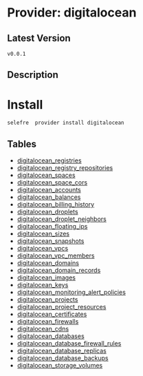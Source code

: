 # Provider: digitalocean

## Latest Version 

```
v0.0.1
```
## Description 


# Install 

```
selefre  provider install digitalocean
```


## Tables 

- [digitalocean_registries](digitalocean_registries.md)
- [digitalocean_registry_repositories](digitalocean_registry_repositories.md)
- [digitalocean_spaces](digitalocean_spaces.md)
- [digitalocean_space_cors](digitalocean_space_cors.md)
- [digitalocean_accounts](digitalocean_accounts.md)
- [digitalocean_balances](digitalocean_balances.md)
- [digitalocean_billing_history](digitalocean_billing_history.md)
- [digitalocean_droplets](digitalocean_droplets.md)
- [digitalocean_droplet_neighbors](digitalocean_droplet_neighbors.md)
- [digitalocean_floating_ips](digitalocean_floating_ips.md)
- [digitalocean_sizes](digitalocean_sizes.md)
- [digitalocean_snapshots](digitalocean_snapshots.md)
- [digitalocean_vpcs](digitalocean_vpcs.md)
- [digitalocean_vpc_members](digitalocean_vpc_members.md)
- [digitalocean_domains](digitalocean_domains.md)
- [digitalocean_domain_records](digitalocean_domain_records.md)
- [digitalocean_images](digitalocean_images.md)
- [digitalocean_keys](digitalocean_keys.md)
- [digitalocean_monitoring_alert_policies](digitalocean_monitoring_alert_policies.md)
- [digitalocean_projects](digitalocean_projects.md)
- [digitalocean_project_resources](digitalocean_project_resources.md)
- [digitalocean_certificates](digitalocean_certificates.md)
- [digitalocean_firewalls](digitalocean_firewalls.md)
- [digitalocean_cdns](digitalocean_cdns.md)
- [digitalocean_databases](digitalocean_databases.md)
- [digitalocean_database_firewall_rules](digitalocean_database_firewall_rules.md)
- [digitalocean_database_replicas](digitalocean_database_replicas.md)
- [digitalocean_database_backups](digitalocean_database_backups.md)
- [digitalocean_storage_volumes](digitalocean_storage_volumes.md)


